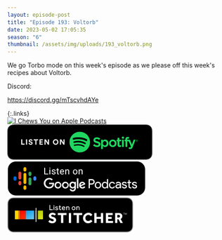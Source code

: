 ```yaml
---
layout: episode-post
title: "Episode 193: Voltorb"
date: 2023-05-02 17:05:35
season: "6"
thumbnail: /assets/img/uploads/193_voltorb.png
---
```

We go Torbo mode on this week's episode as we please off this week's recipes about Voltorb.

Discord:

<https://discord.gg/mTscvhdAYe>

{:.links}  
[![I Chews You on Apple Podcasts](https://linkmaker.itunes.apple.com/en-us/badge-lrg.svg?releaseDate=2019-04-16T00:00:00Z&kind=podcast&bubble=podcasts)](https://podcasts.apple.com/us/podcast/193-voltorb/id1455409177?i=1000611452002)  [![I Chews You on Spotify](/assets/img/uploads/spotify-badge-button.svg)](https://open.spotify.com/episode/7yz0idO6JMaqjJ5nludwJM?si=2MNFkIkDQOyBaFnpiraxdQ)  [![I Chews You on Google Podcasts](/assets/img/uploads/google-podcasts-badge-button.svg)](https://podcasts.google.com/feed/aHR0cHM6Ly9mZWVkcy5saWJzeW4uY29tLzE2ODgyMS9yc3M/episode/OTExMDY5MjctMDk3Yi00NWMwLTliN2MtNTIyYzc2M2E2MWMy?sa=X&ved=0CAUQkfYCahgKEwj4kY-p2Nz-AhUAAAAAHQAAAAAQ7Ag)  [![I Chews You on Stitcher](/assets/img/uploads/stitcher-badge-button.svg)](https://www.stitcher.com/show/i-chews-you/episode/193-voltorb-302748761)